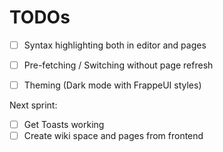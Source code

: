 # TODOs

- [ ] Syntax highlighting both in editor and pages
- [ ] Pre-fetching / Switching without page refresh
- [ ] Theming (Dark mode with FrappeUI styles)


Next sprint:

- [ ] Get Toasts working
- [ ] Create wiki space and pages from frontend